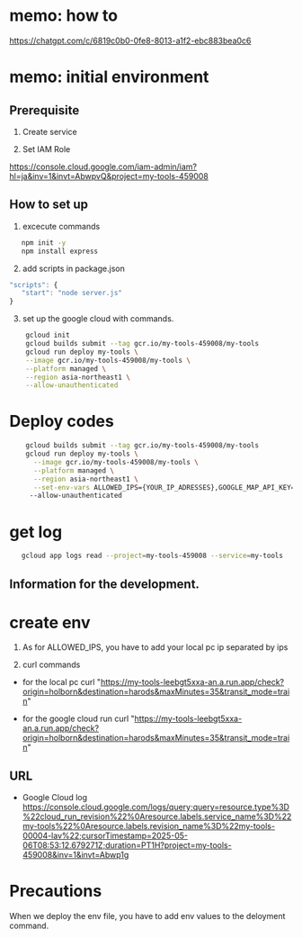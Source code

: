 # memo: how to

https://chatgpt.com/c/6819c0b0-0fe8-8013-a1f2-ebc883bea0c6

# memo: initial environment

## Prerequisite

1. Create service

2. Set IAM Role

https://console.cloud.google.com/iam-admin/iam?hl=ja&inv=1&invt=AbwpvQ&project=my-tools-459008

## How to set up

1. excecute commands

```bash
   npm init -y
   npm install express
```

2. add scripts in package.json

```js
"scripts": {
   "start": "node server.js"
}
```

3. set up the google cloud with commands.

```bash
    gcloud init
    gcloud builds submit --tag gcr.io/my-tools-459008/my-tools
    gcloud run deploy my-tools \
    --image gcr.io/my-tools-459008/my-tools \
    --platform managed \
    --region asia-northeast1 \
    --allow-unauthenticated
```

# Deploy codes

```bash
    gcloud builds submit --tag gcr.io/my-tools-459008/my-tools
    gcloud run deploy my-tools \
      --image gcr.io/my-tools-459008/my-tools \
      --platform managed \
      --region asia-northeast1 \
      --set-env-vars ALLOWED_IPS={YOUR_IP_ADRESSES},GOOGLE_MAP_API_KEY={API_KEY}
     --allow-unauthenticated
```

# get log

```bash
   gcloud app logs read --project=my-tools-459008 --service=my-tools
```

## Information for the development.

# create env

1. As for ALLOWED_IPS, you have to add your local pc ip separated by ips

2. curl commands

- for the local pc
  curl "https://my-tools-leebgt5xxa-an.a.run.app/check?origin=holborn&destination=harods&maxMinutes=35&transit_mode=train"

- for the google cloud run
  curl "https://my-tools-leebgt5xxa-an.a.run.app/check?origin=holborn&destination=harods&maxMinutes=35&transit_mode=train"

## URL

- Google Cloud log
  https://console.cloud.google.com/logs/query;query=resource.type%3D%22cloud_run_revision%22%0Aresource.labels.service_name%3D%22my-tools%22%0Aresource.labels.revision_name%3D%22my-tools-00004-lav%22;cursorTimestamp=2025-05-06T08:53:12.679271Z;duration=PT1H?project=my-tools-459008&inv=1&invt=Abwp1g

# Precautions

When we deploy the env file, you have to add env values to the deloyment command.

